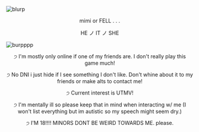 ![blurp](https://64.media.tumblr.com/b649e9d17c9758af620c087ab6aff40b/ab8b3a171f830c43-11/s2048x3072/ac1695b70c6f5735dd95fc22a9fe5220af53609d.pnj)
<p align="center">
mimi or FELL . . .
  <p align="center">
HE ノ IT ノ SHE

![burpppp](https://64.media.tumblr.com/3737c233de4215d92174c16e549d4940/f2022a2f0b9b1ac3-37/s2048x3072/6b7095cfbe16bb9e5df190602ad5a91ef93a46e1.pnj)
  <p align="center">
੭ I'm mostly only online if one of my friends are. I don't really play this game much!
      <p align="center">
੭ No DNI i just hide if I see something I don't like. Don't whine about it to my friends or make alts to contact me!
          <p align="center">
੭ Current interest is UTMV!
              <p align="center">
੭ I'm mentally ill so please keep that in mind when interacting w/ me (I won't list everything but im autistic so my speech might seem dry.)
                  <p align="center">
੭ I'M 18!!!! MINORS DONT BE WEIRD TOWARDS ME. please.
